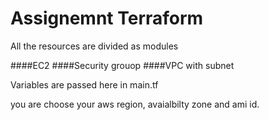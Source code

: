 # Assignemnt  Terraform

All the resources are divided as modules 

####EC2
####Security grouop
####VPC with subnet


Variables are passed here in main.tf 

you are choose your aws region, avaialbilty zone and ami id.
